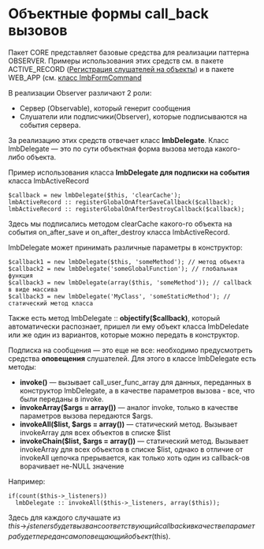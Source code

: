 # Объектные формы call_back вызовов
Пакет CORE представляет базовые средства для реализации паттерна OBSERVER. Примеры использования этих средств см. в пакете ACTIVE_RECORD ([Регистрация слушателей на объекты](../../../../active_record/docs/ru/active_record/enhancement.md)) и в пакете WEB_APP (см. [класс lmbFormCommand](../../../../web_app/docs/ru/web_app/lmb_form_command.md)

В реализации Observer различают 2 роли:

* Сервер (Observable), который генерит сообщения
* Слушатели или подписчики(Observer), которые подписываются на события сервера.

За реализацию этих средств отвечает класс **lmbDelegate**. Класс lmbDelegate — это по сути объектная форма вызова метода какого-либо объекта.

Пример использования класса **lmbDelegate для подписки на события** класса lmbActiveRecord

    $callback = new lmbDelegate($this, 'clearCache');
    lmbActiveRecord :: registerGlobalOnAfterSaveCallback($callback);
    lmbActiveRecord :: registerGlobalOnAfterDestroyCallback($callback);

Здесь мы подписались методом clearCache какого-го объекта на события on_after_save и on_after_destroy класса lmbActiveRecord.

lmbDelegate может принимать различные параметры в конструктор:

    $callback1 = new lmbDelegate($this, 'someMethod'); // метод объекта
    $callback2 = new lmbDelegate('someGlobalFunction'); // глобальная функция
    $callback3 = new lmbDelegate(array($this, 'someMethod')); // callback в виде массива
    $callback3 = new lmbDelegate('MyClass', 'someStaticMethod'); // статический метод класса

Также есть метод lmbDelegate :: **objectify($callback)**, который автоматически распознает, пришел ли ему объект класса lmbDeledate или же один из вариантов, которые можно передать в конструктор.

Подписка на сообщения — это еще не все: необходимо предусмотреть средства **оповещения** слушателей. Для этого в классе lmbDelegate есть методы:

* **invoke()** — вызывает call_user_func_array для данных, переданных в конструктор lmbDelegate, а в качестве параметров вызова - все, что были переданы в invoke.
* **invokeArray($args = array())** — аналог invoke, только в качестве параметров вызова передаются $args.
* **invokeAll($list, $args = array())** — статический метод. Вызывает invokeArray для всех объектов в списке $list
* **invokeChain($list, $args = array())** — статический метод. Вызывает invokeArray для всех объектов в списке $list, однако в отличие от invokeAll цепочка прерывается, как только хоть один из callback-ов ворачивает не-NULL значение

Например:

    if(count($this->_listeners))
      lmbDelegate :: invokeAll($this->_listeners, array($this));

Здесь для каждого случашате из $this→_listeners будет вызван соответствующий callback и в качестве параметра будет передан сам оповещающий объект ($this).
